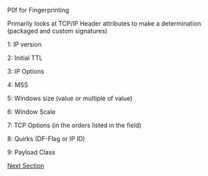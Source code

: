 P0f for Fingerprinting

Primarily looks at TCP/IP Header attributes to make a determination (packaged
and custom signatures)

1: IP version

2: Initial TTL

3: IP Options

4: MSS

5: Windows size (value or multiple of value)

6: Window Scale

7: TCP Options (in the orders listed in the field)

8: Quirks (DF-Flag or IP ID)

9: Payload Class

[Next Section](./Social_Engineering.md)
